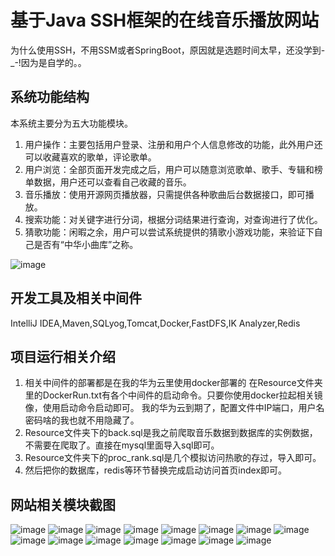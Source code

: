 # 基于Java SSH框架的在线音乐播放网站

为什么使用SSH，不用SSM或者SpringBoot，原因就是选题时间太早，还没学到-_-!因为是自学的。。

## 系统功能结构
本系统主要分为五大功能模块。
1. 用户操作：主要包括用户登录、注册和用户个人信息修改的功能，此外用户还可以收藏喜欢的歌单，评论歌单。
2. 用户浏览：全部页面开发完成之后，用户可以随意浏览歌单、歌手、专辑和榜单数据，用户还可以查看自己收藏的音乐。
3. 音乐播放：使用开源网页播放器，只需提供各种歌曲后台数据接口，即可播放。
4. 搜索功能：对关键字进行分词，根据分词结果进行查询，对查询进行了优化。
5. 猜歌功能：闲暇之余，用户可以尝试系统提供的猜歌小游戏功能，来验证下自己是否有“中华小曲库”之称。

![image](https://user-images.githubusercontent.com/31727281/113501557-a0101000-9558-11eb-9429-68eb86184f39.png)


## 开发工具及相关中间件
IntelliJ IDEA,Maven,SQLyog,Tomcat,Docker,FastDFS,IK Analyzer,Redis

## 项目运行相关介绍
1. 相关中间件的部署都是在我的华为云里使用docker部署的
    在Resource文件夹里的DockerRun.txt有各个中间件的启动命令。只要你使用docker拉起相关镜像，使用启动命令启动即可。
    我的华为云到期了，配置文件中IP端口，用户名密码啥的我也就不用隐藏了。
2. Resource文件夹下的back.sql是我之前爬取音乐数据到数据库的实例数据，不需要在爬取了。直接在mysql里面导入sql即可。
3. Resource文件夹下的proc_rank.sql是几个模拟访问热歌的存过，导入即可。
4. 然后把你的数据库，redis等环节替换完成启动访问首页index即可。

## 网站相关模块截图
![image](https://user-images.githubusercontent.com/31727281/113501776-6f30da80-955a-11eb-82ac-f2b2ba8c377f.png)
![image](https://user-images.githubusercontent.com/31727281/113501777-722bcb00-955a-11eb-9207-b9ca49c3e895.png)
![image](https://user-images.githubusercontent.com/31727281/113501778-748e2500-955a-11eb-9880-b15ae0742ab6.png)
![image](https://user-images.githubusercontent.com/31727281/113501782-77891580-955a-11eb-958e-079408dcdc0a.png)
![image](https://user-images.githubusercontent.com/31727281/113501783-7952d900-955a-11eb-864b-6fb120644594.png)
![image](https://user-images.githubusercontent.com/31727281/113501788-7fe15080-955a-11eb-8ec9-686efb9a00a1.png)
![image](https://user-images.githubusercontent.com/31727281/113501791-81ab1400-955a-11eb-985b-618f002c4cad.png)
![image](https://user-images.githubusercontent.com/31727281/113501798-8a034f00-955a-11eb-80ba-663f5931d9a0.png)
![image](https://user-images.githubusercontent.com/31727281/113501802-8c65a900-955a-11eb-8e56-6127908de33b.png)
![image](https://user-images.githubusercontent.com/31727281/113501804-8f609980-955a-11eb-9733-7c2533aba9bc.png)
![image](https://user-images.githubusercontent.com/31727281/113501805-91c2f380-955a-11eb-9892-1bc1229f7736.png)
![image](https://user-images.githubusercontent.com/31727281/113501812-98ea0180-955a-11eb-92b4-648fa79d094b.png)
![image](https://user-images.githubusercontent.com/31727281/113501815-9d161f00-955a-11eb-8133-cc25c1fcebd9.png)
![image](https://user-images.githubusercontent.com/31727281/113501819-a1423c80-955a-11eb-952e-f2acc2f971dc.png)
![image](https://user-images.githubusercontent.com/31727281/113501823-a8694a80-955a-11eb-8e04-90e233217e9d.png)

